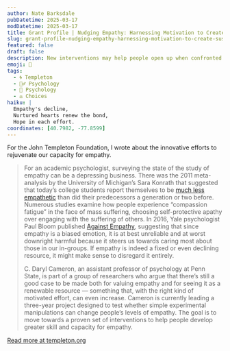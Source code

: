 ```yaml
---
author: Nate Barksdale
pubDatetime: 2025-03-17
modDatetime: 2025-03-17
title: Grant Profile | Nudging Empathy: Harnessing Motivation to Create Sustainable Empathic Choices
slug: grant-profile-nudging-empathy-harnessing-motivation-to-create-sustainable-empathic-choices
featured: false
draft: false
description: New interventions may help people open up when confronted with others’ needs
emoji: 🤲
tags:
  - 🌀 Templeton
  - 🧘‍♂️ Psychology
  - 🧠 Psychology
  - ⚖️ Choices
haiku: |
  Empathy's decline,  
  Nurtured hearts renew the bond,  
  Hope in each effort.
coordinates: [40.7982, -77.8599]
---
```


For the John Templeton Foundation, I wrote about the innovative efforts to rejuvenate our capacity for empathy.

> For an academic psychologist, surveying the state of the study of empathy can be a depressing business. There was the 2011 meta-analysis by the University of Michigan’s Sara Konrath that suggested that today’s college students report themselves to be [much less empathetic](https://faculty.chicagobooth.edu/eob/edobrien_empathyPSPR.pdf) than did their predecessors a generation or two before. Numerous studies examine how people experience “compassion fatigue” in the face of mass suffering, choosing self-protective apathy over engaging with the suffering of others. In 2016, Yale psychologist Paul Bloom published [Against Empathy](https://www.amazon.com/Against-Empathy-Case-Rational-Compassion/dp/0062339346/ref=sr_1_1?gclid=CjwKCAiAlO7uBRANEiwA_vXQ-2Ekn3lZnDOVRcVC4IDT1uyM2ZtDonXVxPgfxlx6Wb6lFvsu3AtD0hoCX4kQAvD_BwE&hvadid=241620454055&hvdev=c&hvlocphy=9007535&hvnetw=g&hvpos=1t1&hvqmt=b&hvrand=18358739722738287468&hvtargid=kwd-113555416846&hydadcr=22534_10353872&keywords=against+empathy&qid=1574719622&sr=8-1)*,* suggesting that since empathy is a biased emotion, it is at best unreliable and at worst downright harmful because it steers us towards caring most about those in our in-groups. If empathy is indeed a fixed or even declining resource, it might make sense to disregard it entirely.
>
> C. Daryl Cameron, an assistant professor of psychology at Penn State, is part of a group of researchers who argue that there’s still a good case to be made both for valuing empathy and for seeing it as a renewable resource — something that, with the right kind of motivated effort, can even increase. Cameron is currently leading a three-year project designed to test whether simple experimental manipulations can change people’s levels of empathy. The goal is to move towards a proven set of interventions to help people develop greater skill and capacity for empathy.

[Read more at templeton.org](https://www.templeton.org/grant/nudging-empathy-harnessing-motivation-to-create-sustainable-empathic-choices)
